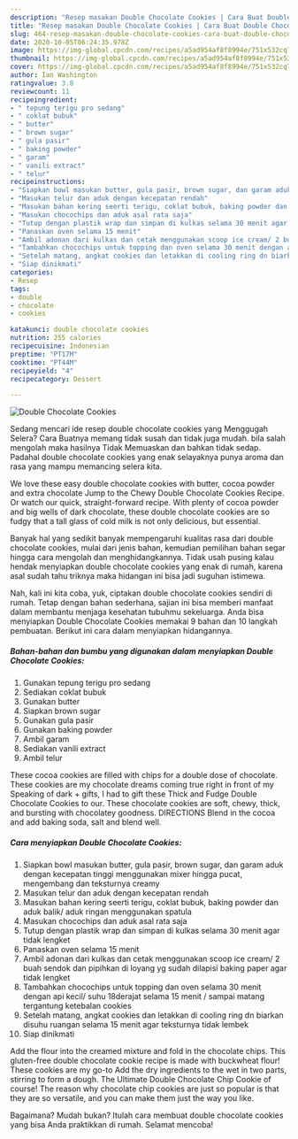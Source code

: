 ```yaml
---
description: "Resep masakan Double Chocolate Cookies | Cara Buat Double Chocolate Cookies Yang Bisa Manjain Lidah"
title: "Resep masakan Double Chocolate Cookies | Cara Buat Double Chocolate Cookies Yang Bisa Manjain Lidah"
slug: 464-resep-masakan-double-chocolate-cookies-cara-buat-double-chocolate-cookies-yang-bisa-manjain-lidah
date: 2020-10-05T06:24:35.978Z
image: https://img-global.cpcdn.com/recipes/a5ad954af8f8994e/751x532cq70/double-chocolate-cookies-foto-resep-utama.jpg
thumbnail: https://img-global.cpcdn.com/recipes/a5ad954af8f8994e/751x532cq70/double-chocolate-cookies-foto-resep-utama.jpg
cover: https://img-global.cpcdn.com/recipes/a5ad954af8f8994e/751x532cq70/double-chocolate-cookies-foto-resep-utama.jpg
author: Ian Washington
ratingvalue: 3.8
reviewcount: 11
recipeingredient:
- " tepung terigu pro sedang"
- " coklat bubuk"
- " butter"
- " brown sugar"
- " gula pasir"
- " baking powder"
- " garam"
- " vanili extract"
- " telur"
recipeinstructions:
- "Siapkan bowl masukan butter, gula pasir, brown sugar, dan garam aduk dengan kecepatan tinggi menggunakan mixer hingga pucat, mengembang dan teksturnya creamy"
- "Masukan telur dan aduk dengan kecepatan rendah"
- "Masukan bahan kering seerti terigu, coklat bubuk, baking powder dan aduk balik/ aduk ringan menggunakan spatula"
- "Masukan chocochips dan aduk asal rata saja"
- "Tutup dengan plastik wrap dan simpan di kulkas selama 30 menit agar tidak lengket"
- "Panaskan oven selama 15 menit"
- "Ambil adonan dari kulkas dan cetak menggunakan scoop ice cream/ 2 buah sendok dan pipihkan di loyang yg sudah dilapisi baking paper agar tidak lengket"
- "Tambahkan chocochips untuk topping dan oven selama 30 menit dengan api kecil/ suhu 18derajat selama 15 menit / sampai matang tergantung ketebalan cookies"
- "Setelah matang, angkat cookies dan letakkan di cooling ring dn biarkan disuhu ruangan selama 15 menit agar teksturnya tidak lembek"
- "Siap dinikmati"
categories:
- Resep
tags:
- double
- chocolate
- cookies

katakunci: double chocolate cookies 
nutrition: 255 calories
recipecuisine: Indonesian
preptime: "PT17M"
cooktime: "PT44M"
recipeyield: "4"
recipecategory: Dessert

---
```



![Double Chocolate Cookies](https://img-global.cpcdn.com/recipes/a5ad954af8f8994e/751x532cq70/double-chocolate-cookies-foto-resep-utama.jpg)

Sedang mencari ide resep double chocolate cookies yang Menggugah Selera? Cara Buatnya memang tidak susah dan tidak juga mudah. bila salah mengolah maka hasilnya Tidak Memuaskan dan bahkan tidak sedap. Padahal double chocolate cookies yang enak selayaknya punya aroma dan rasa yang mampu memancing selera kita.

We love these easy double chocolate cookies with butter, cocoa powder and extra chocolate Jump to the Chewy Double Chocolate Cookies Recipe. Or watch our quick, straight-forward recipe. With plenty of cocoa powder and big wells of dark chocolate, these double chocolate cookies are so fudgy that a tall glass of cold milk is not only delicious, but essential.

Banyak hal yang sedikit banyak mempengaruhi kualitas rasa dari double chocolate cookies, mulai dari jenis bahan, kemudian pemilihan bahan segar hingga cara mengolah dan menghidangkannya. Tidak usah pusing kalau hendak menyiapkan double chocolate cookies yang enak di rumah, karena asal sudah tahu triknya maka hidangan ini bisa jadi suguhan istimewa.


Nah, kali ini kita coba, yuk, ciptakan double chocolate cookies sendiri di rumah. Tetap dengan bahan sederhana, sajian ini bisa memberi manfaat dalam membantu menjaga kesehatan tubuhmu sekeluarga. Anda bisa menyiapkan Double Chocolate Cookies memakai 9 bahan dan 10 langkah pembuatan. Berikut ini cara dalam menyiapkan hidangannya.

<!--inarticleads1-->

##### Bahan-bahan dan bumbu yang digunakan dalam menyiapkan Double Chocolate Cookies:

1. Gunakan  tepung terigu pro sedang
1. Sediakan  coklat bubuk
1. Gunakan  butter
1. Siapkan  brown sugar
1. Gunakan  gula pasir
1. Gunakan  baking powder
1. Ambil  garam
1. Sediakan  vanili extract
1. Ambil  telur


These cocoa cookies are filled with chips for a double dose of chocolate. These cookies are my chocolate dreams coming true right in front of my Speaking of dark + gifts, I had to gift these Thick and Fudge Double Chocolate Cookies to our. These chocolate cookies are soft, chewy, thick, and bursting with chocolatey goodness. DIRECTIONS Blend in the cocoa and add baking soda, salt and blend well. 

<!--inarticleads2-->

##### Cara menyiapkan Double Chocolate Cookies:

1. Siapkan bowl masukan butter, gula pasir, brown sugar, dan garam aduk dengan kecepatan tinggi menggunakan mixer hingga pucat, mengembang dan teksturnya creamy
1. Masukan telur dan aduk dengan kecepatan rendah
1. Masukan bahan kering seerti terigu, coklat bubuk, baking powder dan aduk balik/ aduk ringan menggunakan spatula
1. Masukan chocochips dan aduk asal rata saja
1. Tutup dengan plastik wrap dan simpan di kulkas selama 30 menit agar tidak lengket
1. Panaskan oven selama 15 menit
1. Ambil adonan dari kulkas dan cetak menggunakan scoop ice cream/ 2 buah sendok dan pipihkan di loyang yg sudah dilapisi baking paper agar tidak lengket
1. Tambahkan chocochips untuk topping dan oven selama 30 menit dengan api kecil/ suhu 18derajat selama 15 menit / sampai matang tergantung ketebalan cookies
1. Setelah matang, angkat cookies dan letakkan di cooling ring dn biarkan disuhu ruangan selama 15 menit agar teksturnya tidak lembek
1. Siap dinikmati


Add the flour into the creamed mixture and fold in the chocolate chips. This gluten-free double chocolate cookie recipe is made with buckwheat flour! These cookies are my go-to Add the dry ingredients to the wet in two parts, stirring to form a dough. The Ultimate Double Chocolate Chip Cookie of course! The reason why chocolate chip cookies are just so popular is that they are so versatile, and you can make them just the way you like. 

Bagaimana? Mudah bukan? Itulah cara membuat double chocolate cookies yang bisa Anda praktikkan di rumah. Selamat mencoba!
